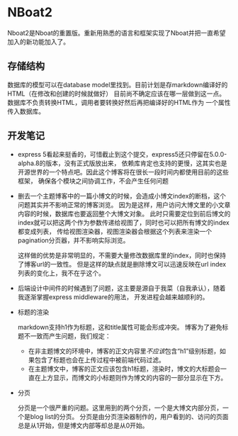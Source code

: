 # NBoat2
Nboat2是Nboat的重置版。重新用熟悉的语言和框架实现了Nboat并把一直希望加入的新功能加入了。

## 存储结构
数据库的模型可以在database model里找到。目前计划是存markdown编译好的HTML（在修改和创建的时候就做好）
目前尚不确定应该在哪一层做到这一点。数据库不负责转换HTML，调用者要转换好然后再把编译好的HTML作为
一个属性传入数据库。

## 开发笔记
- express 5看起来挺香的，可惜截止到这个提交，express5还只停留在5.0.0-alpha.8的版本，没有正式版放出来，
依赖库肯定也支持的更慢，这其实也是开源世界的一个特点吧。因此这个博客将在很长一段时间内都使用目前的这些框架，
确保各个模块之间协调工作，不会产生任何问题

- 删去一个主题博客中的一篇小博文的时候，会造成小博文index的断档，这个问题其实并不影响正常的博客浏览。
因为是这样，用户访问大博文里的小文章内容的时候，数据库也要返回整个大博文对象。
此时只需要定位到前后博文的index就可以把这两个作为参数传递给视图了，同时也可以把所有博文的index都变成列表，
传给视图渲染器，视图渲染器会根据这个列表来渲染一个pagination分页器，并不影响实际浏览。

    这样做的优势是非常明显的，不需要大量修改数据库里的index，同时也保持了博客url的一致性。
但是这样的缺点就是删除博文可以迅速反映在url index列表的变化上，我不在乎这个。

- 后端设计中间件的时候遇到了问题，这主要是源自于我菜（自我承认），随着我逐渐掌握express middleware的用法，
开发进程会越来越顺利的。

- 标题的渲染

    markdown支持h1作为标题，这和title属性可能会形成冲突。
    博客为了避免标题不一致而产生问题，我们规定：
    - 在非主题博文的环境中，博客的正文内容里*不应该*包含“h1”级别标题，如果包含了标题也会在上传过程中被前端代码过滤。
    - 在主题博文中，博客的正文应该包含h1标题，渲染时，博文的大标题会一直在上方显示，而博文的小标题则作为博文的内容的一部分显示在下方。
    
- 分页

    分页是一个很严重的问题。这里用到的两个分页，一个是大博文内部分页，一个是blog list的分页。
    分页是由分页渲染器制作的，用户看到的、访问的页面总是从1开始，但是博文内部等却总是从0开始。    